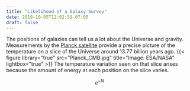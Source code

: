 ```yaml
---
title: "Likelihood of a Galaxy Survey"
date: 2019-10-05T12:02:59-07:00
draft: false
---
```


The positions of galaxies can tell us a lot about the Universe and gravity.
Measurements by the [Planck satellite](https://www.esa.int/Our_Activities/Space_Science/Planck/Planck_and_the_cosmic_microwave_background) provide a precise picture of the temperature on a slice of the Universe
around 13.77 billion years ago.
{{< figure library="true" src="Planck_CMB.jpg" title="Image: ESA/NASA" lightbox="true" >}}
The temperature variation seen on that slice arises because the amount of energy at each position on the slice varies.


$$e^{-N}$$
